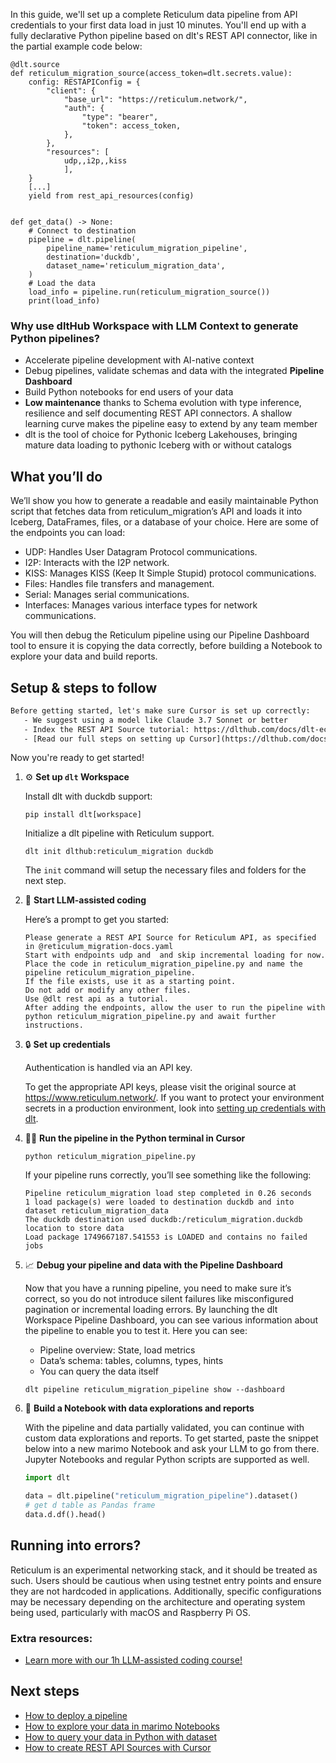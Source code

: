 In this guide, we'll set up a complete Reticulum data pipeline from API credentials to your first data load in just 10 minutes. You'll end up with a fully declarative Python pipeline based on dlt's REST API connector, like in the partial example code below:

```python-outcome
@dlt.source
def reticulum_migration_source(access_token=dlt.secrets.value):
    config: RESTAPIConfig = {
        "client": {
            "base_url": "https://reticulum.network/",
            "auth": {
                "type": "bearer",
                "token": access_token,
            },
        },
        "resources": [
            udp,,i2p,,kiss
            ],
    }
    [...]
    yield from rest_api_resources(config)


def get_data() -> None:
    # Connect to destination
    pipeline = dlt.pipeline(
        pipeline_name='reticulum_migration_pipeline',
        destination='duckdb',
        dataset_name='reticulum_migration_data', 
    )
    # Load the data
    load_info = pipeline.run(reticulum_migration_source())
    print(load_info) 
```

### Why use dltHub Workspace with LLM Context to generate Python pipelines?

- Accelerate pipeline development with AI-native context
- Debug pipelines, validate schemas and data with the integrated **Pipeline Dashboard**
- Build Python notebooks for end users of your data
- **Low maintenance** thanks to Schema evolution with type inference, resilience and self documenting REST API connectors. A shallow learning curve makes the pipeline easy to extend by any team member
- dlt is the tool of choice for Pythonic Iceberg Lakehouses, bringing mature data loading to pythonic Iceberg with or without catalogs

## What you’ll do

We’ll show you how to generate a readable and easily maintainable Python script that fetches data from reticulum_migration’s API and loads it into Iceberg, DataFrames, files, or a database of your choice. Here are some of the endpoints you can load:

- UDP: Handles User Datagram Protocol communications.
- I2P: Interacts with the I2P network.
- KISS: Manages KISS (Keep It Simple Stupid) protocol communications.
- Files: Handles file transfers and management.
- Serial: Manages serial communications.
- Interfaces: Manages various interface types for network communications.

You will then debug the Reticulum pipeline using our Pipeline Dashboard tool to ensure it is copying the data correctly, before building a Notebook to explore your data and build reports.

## Setup & steps to follow

```default
Before getting started, let's make sure Cursor is set up correctly:
   - We suggest using a model like Claude 3.7 Sonnet or better
   - Index the REST API Source tutorial: https://dlthub.com/docs/dlt-ecosystem/verified-sources/rest_api/ and add it to context as **@dlt rest api**
   - [Read our full steps on setting up Cursor](https://dlthub.com/docs/dlt-ecosystem/llm-tooling/cursor-restapi#23-configuring-cursor-with-documentation)
```

Now you're ready to get started!

1. ⚙️ **Set up `dlt` Workspace**
    
    Install dlt with duckdb support:
    ```shell
    pip install dlt[workspace]
    ```

    Initialize a dlt pipeline with Reticulum support.
    ```shell
    dlt init dlthub:reticulum_migration duckdb
    ```

    The `init` command will setup the necessary files and folders for the next step.
    
2. 🤠 **Start LLM-assisted coding**
    
    Here’s a prompt to get you started:
    
    ```prompt
    Please generate a REST API Source for Reticulum API, as specified in @reticulum_migration-docs.yaml 
    Start with endpoints udp and  and skip incremental loading for now. 
    Place the code in reticulum_migration_pipeline.py and name the pipeline reticulum_migration_pipeline. 
    If the file exists, use it as a starting point. 
    Do not add or modify any other files. 
    Use @dlt rest api as a tutorial. 
    After adding the endpoints, allow the user to run the pipeline with python reticulum_migration_pipeline.py and await further instructions.
    ```

    
3. 🔒 **Set up credentials** 
    
    Authentication is handled via an API key.
    
    To get the appropriate API keys, please visit the original source at https://www.reticulum.network/.
    If you want to protect your environment secrets in a production environment, look into [setting up credentials with dlt](https://dlthub.com/docs/walkthroughs/add_credentials).
    
4. 🏃‍♀️ **Run the pipeline in the Python terminal in Cursor**
    
    ```shell
    python reticulum_migration_pipeline.py
    ```
    
    If your pipeline runs correctly, you’ll see something like the following:
    
    ```shell
    Pipeline reticulum_migration load step completed in 0.26 seconds
    1 load package(s) were loaded to destination duckdb and into dataset reticulum_migration_data
    The duckdb destination used duckdb:/reticulum_migration.duckdb location to store data
    Load package 1749667187.541553 is LOADED and contains no failed jobs
    ```
    
5. 📈 **Debug your pipeline and data with the Pipeline Dashboard**

    Now that you have a running pipeline, you need to make sure it’s correct, so you do not introduce silent failures like misconfigured pagination or incremental loading errors. By launching the dlt Workspace Pipeline Dashboard, you can see various information about the pipeline to enable you to test it. Here you can see:
    - Pipeline overview: State, load metrics
    - Data’s schema: tables, columns, types, hints
    - You can query the data itself
    
    ```shell
    dlt pipeline reticulum_migration_pipeline show --dashboard
    ```
    
6. 🐍 **Build a Notebook with data explorations and reports**

    With the pipeline and data partially validated, you can continue with custom data explorations and reports. To get started, paste the snippet below into a new marimo Notebook and ask your LLM to go from there. Jupyter Notebooks and regular Python scripts are supported as well.

    
    ```python
    import dlt

   data = dlt.pipeline("reticulum_migration_pipeline").dataset()
   # get d table as Pandas frame
   data.d.df().head()
    ```

## Running into errors?

Reticulum is an experimental networking stack, and it should be treated as such. Users should be cautious when using testnet entry points and ensure they are not hardcoded in applications. Additionally, specific configurations may be necessary depending on the architecture and operating system being used, particularly with macOS and Raspberry Pi OS.

### Extra resources:

- [Learn more with our 1h LLM-assisted coding course!](https://www.youtube.com/watch?v=GGid70rnJuM)

## Next steps

- [How to deploy a pipeline](https://dlthub.com/docs/walkthroughs/deploy-a-pipeline)
- [How to explore your data in marimo Notebooks](https://dlthub.com/docs/general-usage/dataset-access/marimo)
- [How to query your data in Python with dataset](https://dlthub.com/docs/general-usage/dataset-access/dataset)
- [How to create REST API Sources with Cursor](https://dlthub.com/docs/dlt-ecosystem/llm-tooling/cursor-restapi)